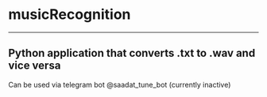 # musicRecognition
------------------------
Python application that converts .txt to .wav and vice versa
------------------------
Can be used via telegram bot @saadat_tune_bot (currently inactive)
